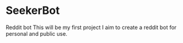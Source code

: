 # SeekerBot
Reddit bot
This will be my first project 
I aim to create a reddit bot for personal and public use. 
